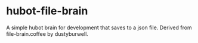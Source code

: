 # hubot-file-brain
A simple hubot brain for development that saves to a json file. Derived from file-brain.coffee by dustyburwell.
